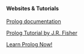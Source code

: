 #### Websites & Tutorials

[Prolog documentation](http://www.swi-prolog.org/pldoc/index.html)


[Prolog Tutorial by J.R. Fisher](http://www.csupomona.edu/~jrfisher/www/prolog_tutorial/contents.html)

[Learn Prolog Now!](http://www.learnprolognow.org/lpnpage.php?pageid=online)
